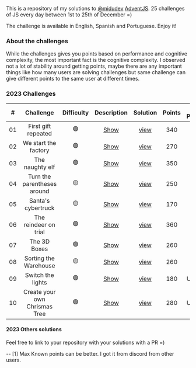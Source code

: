 This is a repository of my solutions to [@midudev](https://midu.dev) [AdventJS](https://adventjs.dev). 25 challenges of JS every day between 1st to 25th of December =)

The challenge is available in English, Spanish and Portuguese. Enjoy it!

### About the challenges

While the challenges gives you points based on performance and cognitive complexity, the most important fact is the cognitive complexity. I observed not a lot of stability around getting points, maybe there are any important things like how many users are solving challenges but same challenge can give different points to the same user at different times.

### 2023 Challenges

|  #  |                Challenge                 | Difficulty |                   Description                   | Solution  | Points | Max Points[1]
| :-: | :--------------------------------------: | :------------: | :---------------------------------------------: | :----: | :------: | :----------:
| 01  |   First gift repeated                    |       🟢       | [Show](https://adventjs.dev/challenges/2023/1)  | [view](2023/01-b.js) |   340 | 390
| 02  |  We start the factory                    |       🟢       | [Show](https://adventjs.dev/challenges/2023/2)  | [view](2023/02.js)   |   270 | 390
| 03  |  The naughty elf                         |       🟢       | [Show](https://adventjs.dev/challenges/2023/3)  | [view](2023/03.js)   |   350 | 390
| 04  |  Turn the parentheses around             |       🟡       | [Show](https://adventjs.dev/challenges/2023/4)  | [view](2023/04-c.js) |   250 | 380
| 05  |  Santa's cybertruck                      |       🟡       | [Show](https://adventjs.dev/challenges/2023/5)  | [view](2023/05-c.js) |   170 | 280
| 06  |  The reindeer on trial                   |       🟢       | [Show](https://adventjs.dev/challenges/2023/6)  | [view](2023/06.js)   |   360 | 390
| 07  |  The 3D Boxes                            |       🟢       | [Show](https://adventjs.dev/challenges/2023/7)  | [view](2023/07-b.js) |   260 | 290
| 08  |  Sorting the Warehouse                   |       🟡       | [Show](https://adventjs.dev/challenges/2023/8)  | [view](2023/08-b.js) |   260 | 390
| 09  |  Switch the lights                       |       🟢       | [Show](https://adventjs.dev/challenges/2023/9)  | [view](2023/09.js)   |   180 | Unknown
| 10  |  Create your own Chrismas Tree           |       🟢       | [Show](https://adventjs.dev/challenges/2023/10)  | [view](2023/10-e.js)   |   280 | Unknown


#### 2023 Others solutions

Feel free to link to your repository with your solutions with a PR =)


--
[1] Max Known points can be better. I got it from discord from other users.